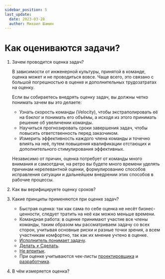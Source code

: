 ```yaml
---
sidebar_position: 5
last_update:
  date: 2023-03-28
  author: Михаил Шамин
---
```

# Как оцениваются задачи?

1. Зачем проводится оценка задач?

    В зависимости от инженерной культуры, принятой в команде, оценка может и не проводиться вовсе. Чаще всего, это связано с большой погрешностью в оценке и дополнительных трудозатратах на оценку.

    Если вы собираетесь внедрять оценку задач, вы должны четко понимать зачем вы это делаете:
    - Узнать скорость команды (Velocity), чтобы экстраполировать её на бэклог и понимать его объёмы, а исходя из этого принимать решение об увеличении команды.
    - Научиться прогнозировать сроки завершения задач, чтобы повысить ответственность перед заказчиком.
    - Измерить эффективность каждого члена команды и точечно влиять на неё, путем повышения квалификации отстающих и дополнительного стимулирования эффективных.

    Независимо от причин, оценка потребует от команды много внимания и самоотдачи, на ретро вы будете много времени уделять причинам нерелевантной оценки, формулированию способов исправления ситуации и дальнейшем внедрении этих способов в рабочие процессы. 

2. Как вы верифицируете оценку сроков?

3. Какие принципы применяются при оценке задач?
   - Быстрая оценка: так как сама по себе оценка не несёт бизнес-ценности, следует тратить на неё как можно меньше времени.
   - Командная работа: в оценке принимают участие все члены команды, таким образом мы рассматриваем задачу со всех сторон, учитывая основные риски и разные точки зрения, а всем участникам комфортно, так как их мнение учтено в оценке.
   - [Исполнитель понимает задачу](https://bureau.ru/soviet/20131125/).
   - [Делать ≠ Сделать](https://bureau.ru/books/fff/demo/4).
   - [Не впритык](https://bureau.ru/bb/soviet/20130909/).
   - При оценке учитываются чек-листы [проектировщика](../design/checklist.md) и [разработчика](./checklist.md).

4. В чём измеряется оценка? 